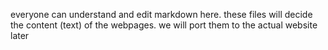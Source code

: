 everyone can understand and edit markdown here.
these files will decide the content (text) of the webpages.
we will port them to the actual website later
